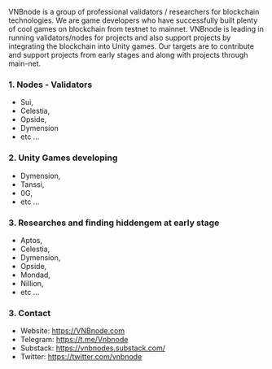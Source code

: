VNBnode is a group of professional validators / researchers for blockchain technologies.
We are game developers who have successfully built plenty of cool games on blockchain from testnet to mainnet.
VNBnode is leading in running validators/nodes for projects and also support projects by integrating the blockchain into Unity games.
Our targets are to contribute and support projects from early stages and along with projects through main-net.
### 1. Nodes - Validators
* Sui,
* Celestia,
* Opside,
* Dymension
* etc ...
### 2. Unity Games developing
* Dymension,
* Tanssi,
* 0G,
* etc ...
### 3. Researches and finding hiddengem at early stage
* Aptos,
* Celestia,
* Dymension,
* Opside,
* Mondad,
* Nillion,
* etc ...
### 3. Contact
* Website: https://VNBnode.com
* Telegram: https://t.me/Vnbnode
* Substack: https://vnbnodes.substack.com/
* Twitter: https://twitter.com/vnbnode


